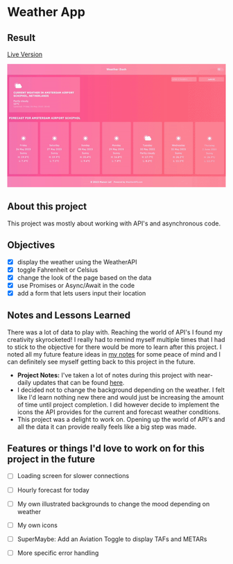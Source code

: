 # Weather App

## Result
[Live Version](https://manonlef.github.io/weather-app/)

![Preview of my Procrasti-Not app](./resources-and-notes/weather-app-preview.gif)

## About this project
This project was mostly about working with API's and asynchronous code. 

## Objectives
- [x] display the weather using the WeatherAPI 
- [x] toggle Fahrenheit or Celsius
- [x] change the look of the page based on the data
- [x] use Promises or Async/Await in the code 
- [x] add a form that lets users input their location

## Notes and Lessons Learned
There was a lot of data to play with. Reaching the world of API's I found my creativity skyrocketed! I really had to remind myself multiple times that I had to stick to the objective for there would be more to learn after this project. I noted all my future feature ideas in [my notes](./resources-and-notes/notes) for some peace of mind and I can definitely see myself getting back to this project in the future.

- **Project Notes:** I've taken a lot of notes during this project with near-daily updates that can be found [here](./resources-and-notes/notes).
- I decided not to change the background depending on the weather. I felt like I'd learn nothing new there and would just be increasing the amount of time until project completion. I did however decide to implement the icons the API provides for the current and forecast weather conditions.
- This project was a delight to work on. Opening up the world of API's and all the data it can provide really feels like a big step was made. 

## Features or things I'd love to work on for this project in the future
- [ ] Loading screen for slower connections
- [ ] Hourly forecast for today
- [ ] My own illustrated backgrounds to change the mood depending on weather
- [ ] My own icons
- [ ] SuperMaybe: Add an Aviation Toggle to display TAFs and METARs
- [ ] More specific error handling


